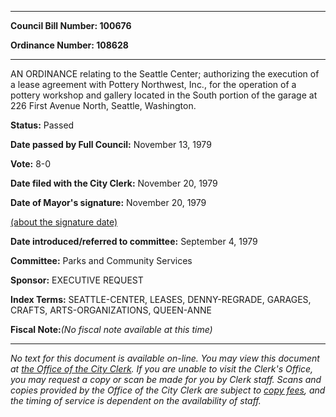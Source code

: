 

********

**Council Bill Number: 100676**
   
**Ordinance Number: 108628**
********

 AN ORDINANCE relating to the Seattle Center; authorizing the execution of a lease agreement with Pottery Northwest, Inc., for the operation of a pottery workshop and gallery located in the South portion of the garage at 226 First Avenue North, Seattle, Washington.

**Status:** Passed
   
**Date passed by Full Council:** November 13, 1979
   
**Vote:** 8-0
   
**Date filed with the City Clerk:** November 20, 1979
   
**Date of Mayor's signature:** November 20, 1979
   
[(about the signature date)](/~public/approvaldate.htm)
   
   
   
**Date introduced/referred to committee:** September 4, 1979
   
**Committee:** Parks and Community Services
   
**Sponsor:** EXECUTIVE REQUEST
   
   
**Index Terms:** SEATTLE-CENTER, LEASES, DENNY-REGRADE, GARAGES, CRAFTS, ARTS-ORGANIZATIONS, QUEEN-ANNE

**Fiscal Note:**_(No fiscal note available at this time)_
********

_No text for this document is available on-line. You may view this document at [the Office of the City Clerk](http://www.seattle.gov/leg/clerk/contactUs.htm). If you are unable to visit the Clerk's Office, you may request a copy or scan be made for you by Clerk staff. Scans and copies provided by the Office of the City Clerk are subject to [copy fees](http://clerk.seattle.gov/~public/clerkfees.htm), and the timing of service is dependent on the availability of staff._

